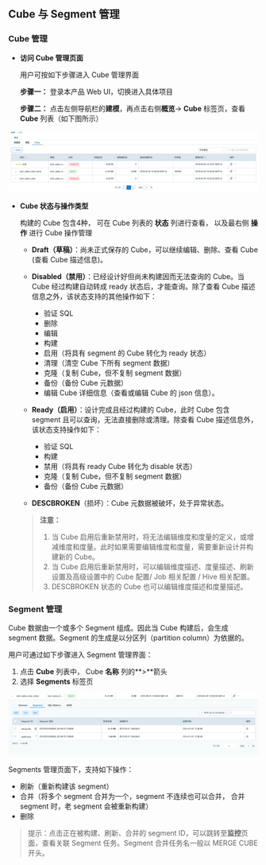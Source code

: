 ## Cube 与 Segment 管理

### Cube 管理

- **访问 Cube 管理页面**

  用户可按如下步骤进入 Cube 管理界面

  **步骤一：** 登录本产品 Web UI，切换进入具体项目

  **步骤二：** 点击左侧导航栏的**建模**，再点击右侧**概览**-> **Cube** 标签页，查看 **Cube** 列表（如下图所示）

![cube draft](images/cube_segment_manage/draft_action.png)

- **Cube 状态与操作类型**

  构建的 Cube 包含4种， 可在 Cube 列表的 **状态** 列进行查看， 以及最右侧 **操作** 进行 Cube 操作管理

  - **Draft（草稿）**：尚未正式保存的 Cube，可以继续编辑、删除、查看 Cube (查看 Cube 描述信息)。
  - **Disabled（禁用）**：已经设计好但尚未构建因而无法查询的 Cube。当 Cube 经过构建自动转成 ready 状态后，才能查询。除了查看 Cube 描述信息之外，该状态支持的其他操作如下：

    - 验证 SQL
    - 删除
    - 编辑
    - 构建
    - 启用（将具有 segment 的 Cube 转化为 ready 状态）
    - 清理（清空 Cube 下所有 segment 数据）
    - 克隆（复制 Cube，但不复制 segment 数据）
    - 备份（备份 Cube 元数据）
    - 编辑 Cube 详细信息（查看或编辑 Cube 的 json 信息）。

  - **Ready（启用）**：设计完成且经过构建的 Cube，此时 Cube 包含 segment 且可以查询，无法直接删除或清理。除查看 Cube 描述信息外，该状态支持操作如下：

    - 验证 SQL
    - 构建
    - 禁用（将具有 ready Cube 转化为 disable 状态）
    - 克隆（复制 Cube，但不复制 segment 数据）
    - 备份（备份 Cube 元数据）
  - **DESCBROKEN**（损坏）：Cube 元数据被破坏，处于异常状态。

  > **注意：** 
  >
  > 1. 当 Cube 启用后重新禁用时，将无法编辑维度和度量的定义，或增减维度和度量。此时如果需要编辑维度和度量，需要重新设计并构建新的 Cube。
  > 2. 当 Cube 启用后重新禁用时，可以编辑维度描述、度量描述、刷新设置及高级设置中的 Cube 配置/ Job 相关配置 / Hive 相关配置。
  > 3. DESCBROKEN 状态的 Cube 也可以编辑维度描述和度量描述。



### Segment 管理

Cube 数据由一个或多个 Segment 组成。因此当 Cube 构建后，会生成 segment 数据。Segment 的生成是以分区列（partition column）为依据的。

用户可通过如下步骤进入 Segment 管理界面：

1. 点击 **Cube** 列表中， Cube **名称** 列的**>**箭头
2. 选择 **Segments** 标签页

![build cube](images/cube_segment_manage/build_segment.png)

Segments 管理页面下，支持如下操作：

- 刷新（重新构建该 segment）
- 合并（将多个 segment 合并为一个，segment 不连续也可以合并， 合并 segment 时，老 segment 会被重新构建）
- 删除

> 提示：点击正在被构建、刷新、合并的 segment ID，可以跳转至**监控**页面，查看关联 Segment 任务。Segment 合并任务名一般以 MERGE CUBE 开头。

  

